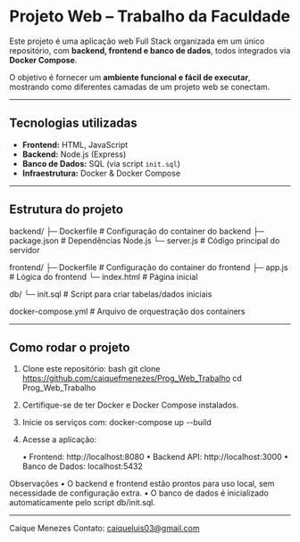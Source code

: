 # Projeto Web – Trabalho da Faculdade

Este projeto é uma aplicação web Full Stack organizada em um único repositório, com **backend, frontend e banco de dados**, todos integrados via **Docker Compose**.  

O objetivo é fornecer um **ambiente funcional e fácil de executar**, mostrando como diferentes camadas de um projeto web se conectam.

---

## Tecnologias utilizadas

- **Frontend:** HTML, JavaScript  
- **Backend:** Node.js (Express)  
- **Banco de Dados:** SQL (via script `init.sql`)  
- **Infraestrutura:** Docker & Docker Compose  

---

## Estrutura do projeto

backend/
├─ Dockerfile        # Configuração do container do backend
├─ package.json      # Dependências Node.js
└─ server.js         # Código principal do servidor

frontend/
├─ Dockerfile        # Configuração do container do frontend
├─ app.js            # Lógica do frontend
└─ index.html        # Página inicial

db/
└─ init.sql          # Script para criar tabelas/dados iniciais

docker-compose.yml     # Arquivo de orquestração dos containers

---

## Como rodar o projeto

1. Clone este repositório:
bash
    git clone https://github.com/caiquefmenezes/Prog_Web_Trabalho
    cd Prog_Web_Trabalho

2.	Certifique-se de ter Docker e Docker Compose instalados.

3.	Inicie os serviços com:
    docker-compose up --build

4.	Acesse a aplicação:

	•	Frontend: http://localhost:8080
	•	Backend API: http://localhost:3000
	•	Banco de Dados: localhost:5432

Observações
	•	O backend e frontend estão prontos para uso local, sem necessidade de configuração extra.
	•	O banco de dados é inicializado automaticamente pelo script db/init.sql.

---

Caíque Menezes
Contato: caiqueluis03@gmail.com